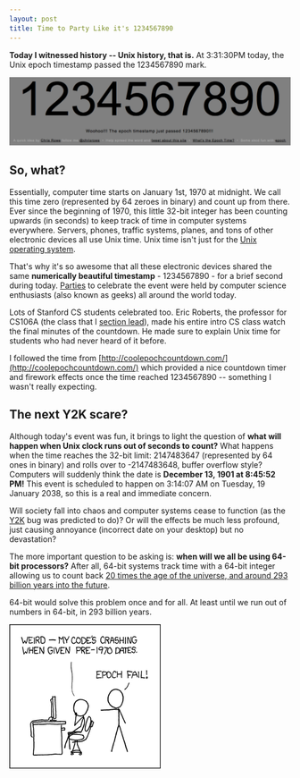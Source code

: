 ```yaml
---
layout: post
title: Time to Party Like it's 1234567890
---
```


**Today I witnessed history -- Unix history, that is.** At 3:31:30PM today, the Unix epoch timestamp passed the 1234567890 mark.

![Unix Time 1234567890](/images/1234567890.png)

## So, what?

Essentially, computer time starts on January 1st, 1970 at midnight. We call this time zero (represented by 64 zeroes in binary) and count up from there. Ever since the beginning of 1970, this little 32-bit integer has been counting upwards (in seconds) to keep track of time in computer systems everywhere. Servers, phones, traffic systems, planes, and tons of other electronic devices all use Unix time. Unix time isn't just for the [Unix operating system](http://en.wikipedia.org/wiki/Unix).

That's why it's so awesome that all these electronic devices shared the same **numerically beautiful timestamp** - 1234567890 - for a brief second during today. [Parties](http://www.1234567890day.com/) to celebrate the event were held by computer science enthusiasts (also known as geeks) all around the world today.

Lots of Stanford CS students celebrated too. Eric Roberts, the professor for CS106A (the class that I [section lead](https://cs198.stanford.edu/)), made his entire intro CS class watch the final minutes of the countdown. He made sure to explain Unix time for students who had never heard of it before.

I followed the time from [http://coolepochcountdown.com/](http://coolepochcountdown.com/) which provided a nice countdown timer and firework effects once the time reached 1234567890 -- something I wasn't really expecting.

## The next Y2K scare?

Although today's event was fun, it brings to light the question of **what will happen when Unix clock runs out of seconds to count?** What happens when the time reaches the 32-bit limit: 2147483647 (represented by 64 ones in binary) and rolls over to -2147483648, buffer overflow style? Computers will suddenly think the date is **December 13, 1901 at 8:45:52 PM!** This event is scheduled to happen on 3:14:07 AM on Tuesday, 19 January 2038, so this is a real and immediate concern.

Will society fall into chaos and computer systems cease to function (as the [Y2K](http://americanradioworks.publicradio.org/features/y2k/a1.html) bug was predicted to do)? Or will the effects be much less profound, just causing annoyance (incorrect date on your desktop) but no devastation?

The more important question to be asking is: **when will we all be using 64-bit processors?** After all, 64-bit systems track time with a 64-bit integer allowing us to count back [20 times the age of the universe, and around 293 billion years into the future](http://technology.timesonline.co.uk/tol/news/tech_and_web/article5727189.ece).

64-bit would solve this problem once and for all. At least until we run out of numbers in 64-bit, in 293 billion years.

![XKCD - Unix Epoch Fail](/images/unix-epoch.png)